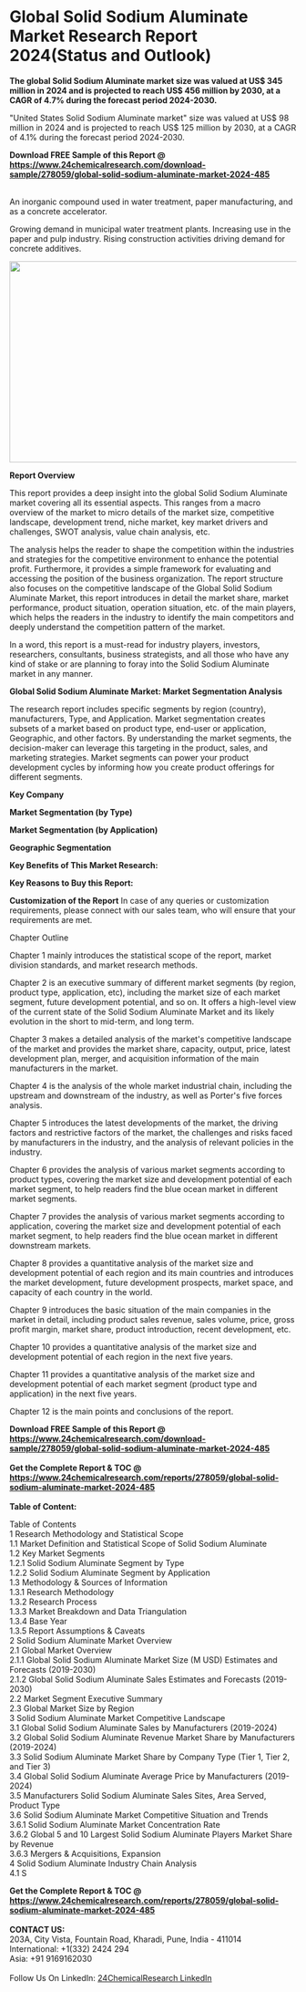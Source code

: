 <h1>Global Solid Sodium Aluminate Market Research Report 2024(Status and Outlook)</h1><p><strong>The global Solid Sodium Aluminate market size was valued at US$ 345 million in 2024 and is projected to reach US$ 456 million by 2030, at a CAGR of 4.7% during the forecast period 2024-2030.</strong></p><p>
</p><p>"United States Solid Sodium Aluminate market" size was valued at US$ 98 million in 2024 and is projected to reach US$ 125 million by 2030, at a CAGR of 4.1% during the forecast period 2024-2030.</p><div><b>Download FREE Sample of this Report @ 
            <a href="https://www.24chemicalresearch.com/download-sample/278059/global-solid-sodium-aluminate-market-2024-485">
            https://www.24chemicalresearch.com/download-sample/278059/global-solid-sodium-aluminate-market-2024-485</a></b></div><br><p>
</p><p>
An inorganic compound used in water treatment, paper manufacturing, and as a concrete accelerator.</p><p>
</p><p>
Growing demand in municipal water treatment plants. Increasing use in the paper and pulp industry. Rising construction activities driving demand for concrete additives.</p><p>
<img alt="" src="https://24chemicalresearch.com/assets/report-images/SolidSodiumAluminateMarket.png" style="height:353px; width:731px"></p><p>
<strong>Report Overview</strong></p><p>
</p><p>This report provides a deep insight into the global Solid Sodium Aluminate market covering all its essential aspects. This ranges from a macro overview of the market to micro details of the market size, competitive landscape, development trend, niche market, key market drivers and challenges, SWOT analysis, value chain analysis, etc.</p><p>
The analysis helps the reader to shape the competition within the industries and strategies for the competitive environment to enhance the potential profit. Furthermore, it provides a simple framework for evaluating and accessing the position of the business organization. The report structure also focuses on the competitive landscape of the Global Solid Sodium Aluminate Market, this report introduces in detail the market share, market performance, product situation, operation situation, etc. of the main players, which helps the readers in the industry to identify the main competitors and deeply understand the competition pattern of the market.</p><p>
In a word, this report is a must-read for industry players, investors, researchers, consultants, business strategists, and all those who have any kind of stake or are planning to foray into the Solid Sodium Aluminate market in any manner.</p><p>
<strong>Global Solid Sodium Aluminate Market: Market Segmentation Analysis</strong></p><p>
The research report includes specific segments by region (country), manufacturers, Type, and Application. Market segmentation creates subsets of a market based on product type, end-user or application, Geographic, and other factors. By understanding the market segments, the decision-maker can leverage this targeting in the product, sales, and marketing strategies. Market segments can power your product development cycles by informing how you create product offerings for different segments.</p><p>
<strong>Key Company</strong></p><p>
</p><p>
<strong>Market Segmentation (by Type)</strong></p><p>
</p><p>
<strong>Market Segmentation (by Application)</strong></p><p>
</p><p>
<strong>Geographic Segmentation</strong></p><p>
</p><p>
<strong>Key Benefits of This Market Research:</strong></p><p>
</p><p>
<strong>Key Reasons to Buy this Report:</strong></p><p>
</p><p>
<strong>Customization of the Report</strong>
In case of any queries or customization requirements, please connect with our sales team, who will ensure that your requirements are met.</p><p>
Chapter Outline</p><p>
Chapter 1 mainly introduces the statistical scope of the report, market division standards, and market research methods.</p><p>
</p><p>
Chapter 2 is an executive summary of different market segments (by region, product type, application, etc), including the market size of each market segment, future development potential, and so on. It offers a high-level view of the current state of the Solid Sodium Aluminate Market and its likely evolution in the short to mid-term, and long term.</p><p>
</p><p>
Chapter 3 makes a detailed analysis of the market's competitive landscape of the market and provides the market share, capacity, output, price, latest development plan, merger, and acquisition information of the main manufacturers in the market.</p><p>
</p><p>
Chapter 4 is the analysis of the whole market industrial chain, including the upstream and downstream of the industry, as well as Porter's five forces analysis.</p><p>
</p><p>
Chapter 5 introduces the latest developments of the market, the driving factors and restrictive factors of the market, the challenges and risks faced by manufacturers in the industry, and the analysis of relevant policies in the industry.</p><p>
</p><p>
Chapter 6 provides the analysis of various market segments according to product types, covering the market size and development potential of each market segment, to help readers find the blue ocean market in different market segments.</p><p>
</p><p>
Chapter 7 provides the analysis of various market segments according to application, covering the market size and development potential of each market segment, to help readers find the blue ocean market in different downstream markets.</p><p>
</p><p>
Chapter 8 provides a quantitative analysis of the market size and development potential of each region and its main countries and introduces the market development, future development prospects, market space, and capacity of each country in the world.</p><p>
</p><p>
Chapter 9 introduces the basic situation of the main companies in the market in detail, including product sales revenue, sales volume, price, gross profit margin, market share, product introduction, recent development, etc.</p><p>
</p><p>
Chapter 10 provides a quantitative analysis of the market size and development potential of each region in the next five years.</p><p>
</p><p>
Chapter 11 provides a quantitative analysis of the market size and development potential of each market segment (product type and application) in the next five years.</p><p>
</p><p>
Chapter 12 is the main points and conclusions of the report.</p><div><b>Download FREE Sample of this Report @ 
            <a href="https://www.24chemicalresearch.com/download-sample/278059/global-solid-sodium-aluminate-market-2024-485">
            https://www.24chemicalresearch.com/download-sample/278059/global-solid-sodium-aluminate-market-2024-485</a></b></div><br><div><b>Get the Complete Report & TOC @ 
            <a href="https://www.24chemicalresearch.com/reports/278059/global-solid-sodium-aluminate-market-2024-485">
            https://www.24chemicalresearch.com/reports/278059/global-solid-sodium-aluminate-market-2024-485</a></b></div><br>
            <b>Table of Content:</b><p>Table of Contents<br />
1 Research Methodology and Statistical Scope<br />
1.1 Market Definition and Statistical Scope of Solid Sodium Aluminate<br />
1.2 Key Market Segments<br />
1.2.1 Solid Sodium Aluminate Segment by Type<br />
1.2.2 Solid Sodium Aluminate Segment by Application<br />
1.3 Methodology & Sources of Information<br />
1.3.1 Research Methodology<br />
1.3.2 Research Process<br />
1.3.3 Market Breakdown and Data Triangulation<br />
1.3.4 Base Year<br />
1.3.5 Report Assumptions & Caveats<br />
2 Solid Sodium Aluminate Market Overview<br />
2.1 Global Market Overview<br />
2.1.1 Global Solid Sodium Aluminate Market Size (M USD) Estimates and Forecasts (2019-2030)<br />
2.1.2 Global Solid Sodium Aluminate Sales Estimates and Forecasts (2019-2030)<br />
2.2 Market Segment Executive Summary<br />
2.3 Global Market Size by Region<br />
3 Solid Sodium Aluminate Market Competitive Landscape<br />
3.1 Global Solid Sodium Aluminate Sales by Manufacturers (2019-2024)<br />
3.2 Global Solid Sodium Aluminate Revenue Market Share by Manufacturers (2019-2024)<br />
3.3 Solid Sodium Aluminate Market Share by Company Type (Tier 1, Tier 2, and Tier 3)<br />
3.4 Global Solid Sodium Aluminate Average Price by Manufacturers (2019-2024)<br />
3.5 Manufacturers Solid Sodium Aluminate Sales Sites, Area Served, Product Type<br />
3.6 Solid Sodium Aluminate Market Competitive Situation and Trends<br />
3.6.1 Solid Sodium Aluminate Market Concentration Rate<br />
3.6.2 Global 5 and 10 Largest Solid Sodium Aluminate Players Market Share by Revenue<br />
3.6.3 Mergers & Acquisitions, Expansion<br />
4 Solid Sodium Aluminate Industry Chain Analysis<br />
4.1 S</p><div><b>Get the Complete Report & TOC @ 
            <a href="https://www.24chemicalresearch.com/reports/278059/global-solid-sodium-aluminate-market-2024-485">
            https://www.24chemicalresearch.com/reports/278059/global-solid-sodium-aluminate-market-2024-485</a></b></div><br><b>CONTACT US:</b><br>
            203A, City Vista, Fountain Road, Kharadi, Pune, India - 411014<br>
            International: +1(332) 2424 294<br>
            Asia: +91 9169162030 <br><br>
            Follow Us On LinkedIn: <a href="https://www.linkedin.com/company/24chemicalresearch/">24ChemicalResearch LinkedIn</a>